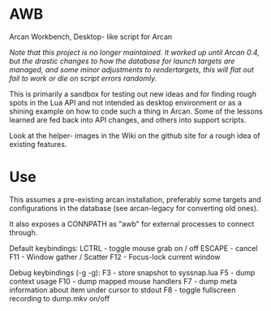 AWB
===

Arcan Workbench, Desktop- like script for Arcan

*Note that this project is no longer maintained. It worked up until Arcan 0.4,
but the drastic changes to how the database for launch targets are managed,
and some minor adjustments to rendertargets, this will flat out fail to work
or die on script errors randomly.*

This is primarily a sandbox for testing out new ideas and for finding
rough spots in the Lua API and not intended as desktop environment or
as a shining example on how to code such a thing in Arcan. Some of the
lessons learned are fed back into API changes, and others into support
scripts.

Look at the helper- images in the Wiki on the github site for a rough
idea of existing features.

Use
===
This assumes a pre-existing arcan installation, preferably some targets
and configurations in the database (see arcan-legacy for converting old
ones).

It also exposes a CONNPATH as "awb" for external processes to connect
through.

Default keybindings:
LCTRL - toggle mouse grab on / off
ESCAPE - cancel
F11 - Window gather / Scatter
F12 - Focus-lock current window

Debug keybindings (-g -g):
F3 - store snapshot to syssnap.lua
F5 - dump context usage
F10 - dump mapped mouse handlers
F7 - dump meta information about item under cursor to stdout
F8 - toggle fullscreen recording to dump.mkv on/off

